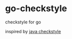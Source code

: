 go-checkstyle
=============

checkstyle for go

inspired by [java checkstyle](https://github.com/checkstyle/checkstyle)
